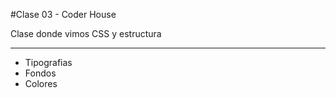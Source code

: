 #Clase 03 - Coder House

Clase donde vimos CSS y estructura

<hr>
<ul>
	<li>Tipografias</li>
	<li>Fondos</li>
	<li>Colores</li>
</ul>